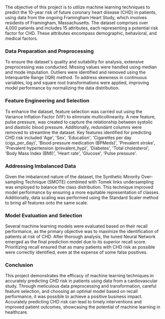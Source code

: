 The objective of this project is to utilize machine learning techniques to predict the 10-year risk of future coronary heart disease (CHD) in patients, using data from the ongoing Framingham Heart Study, which involves residents of Framingham, Massachusetts. The dataset comprises over 4,000 patients and includes 15 attributes, each representing a potential risk factor for CHD. These attributes encompass demographic, behavioral, and medical factors.

### Data Preparation and Preprocessing
To ensure the dataset's quality and suitability for analysis, extensive preprocessing was conducted. Missing values were handled using median and mode imputation. Outliers were identified and removed using the Interquartile Range (IQR) method. To address skewness in continuous variables, log and square root transformations were applied, improving model performance by normalizing the data distribution.

### Feature Engineering and Selection
To enhance the dataset, feature selection was carried out using the Variance Inflation Factor (VIF) to eliminate multicollinearity. A new feature, pulse pressure, was created to capture the relationship between systolic and diastolic blood pressure. Additionally, redundant columns were removed to streamline the dataset. Key features identified for predicting CHD risk included 'Age', 'Sex', 'Education', 'Cigarettes per day (cigs_per_day)', 'Blood pressure medication (BPMeds)', 'Prevalent stroke', 'Prevalent hypertension (prevalent_hyp)', 'Diabetes', 'Total cholesterol', 'Body Mass Index (BMI)', 'Heart rate', 'Glucose', 'Pulse pressure'.

### Addressing Imbalanced Data
Given the imbalanced nature of the dataset, the Synthetic Minority Over-sampling Technique (SMOTE) combined with Tomek links undersampling was employed to balance the class distribution. This technique improved model performance by ensuring a more equitable representation of classes. Additionally, data scaling was performed using the Standard Scaler method to bring all features onto the same scale.

### Model Evaluation and Selection
Several machine learning models were evaluated based on their recall performance, as the primary objective was to maximize the identification of patients at risk of CHD. After thorough analysis, the tuned Neural Network emerged as the final prediction model due to its superior recall score. Prioritizing recall ensured that as many patients with CHD risk as possible were correctly identified, even at the expense of some false positives.

### Conclusion
This project demonstrates the efficacy of machine learning techniques in accurately predicting CHD risk in patients using data from a cardiovascular study. Through meticulous data preprocessing and transformation, careful feature selection, and choosing an optimal model based on recall performance, it was possible to achieve a positive business impact. Accurately predicting CHD risk can lead to timely interventions and improved patient outcomes, showcasing the potential of machine learning in healthcare.
